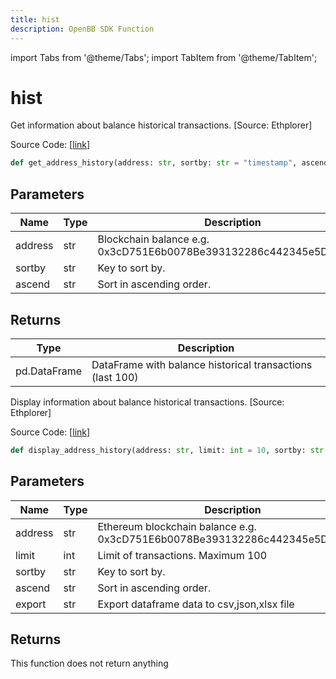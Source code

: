 ```yaml
---
title: hist
description: OpenBB SDK Function
---
```


import Tabs from '@theme/Tabs';
import TabItem from '@theme/TabItem';

# hist

<Tabs>
<TabItem value="model" label="Model" default>

Get information about balance historical transactions. [Source: Ethplorer]

Source Code: [[link](https://github.com/OpenBB-finance/OpenBBTerminal/tree/main/openbb_terminal/cryptocurrency/onchain/ethplorer_model.py#L336)]

```python
def get_address_history(address: str, sortby: str = "timestamp", ascend: bool = True) -> pd.DataFrame
```
## Parameters

| Name | Type | Description | Default | Optional |
| ---- | ---- | ----------- | ------- | -------- |
| address | str | Blockchain balance e.g. 0x3cD751E6b0078Be393132286c442345e5DC49699 | None | False |
| sortby | str | Key to sort by. | timestamp | True |
| ascend | str | Sort in ascending order. | True | True |

## Returns

| Type | Description |
| ---- | ----------- |
| pd.DataFrame | DataFrame with balance historical transactions (last 100) |



</TabItem>
<TabItem value="view" label="View">

Display information about balance historical transactions. [Source: Ethplorer]

Source Code: [[link](https://github.com/OpenBB-finance/OpenBBTerminal/tree/main/openbb_terminal/cryptocurrency/onchain/ethplorer_view.py#L158)]

```python
def display_address_history(address: str, limit: int = 10, sortby: str = "timestamp", ascend: bool = True, export: str = "") -> None
```
## Parameters

| Name | Type | Description | Default | Optional |
| ---- | ---- | ----------- | ------- | -------- |
| address | str | Ethereum blockchain balance e.g. 0x3cD751E6b0078Be393132286c442345e5DC49699 | None | False |
| limit | int | Limit of transactions. Maximum 100 | 10 | True |
| sortby | str | Key to sort by. | timestamp | True |
| ascend | str | Sort in ascending order. | True | True |
| export | str | Export dataframe data to csv,json,xlsx file |  | True |

## Returns

This function does not return anything



</TabItem>
</Tabs>